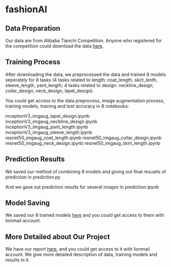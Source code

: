 # fashionAI

Data Preparation
----------------
Our data are from Alibaba Tianchi Competition. Anyone who registered for the competition could download the data [here](https://tianchi.aliyun.com/getStart/information.htm?spm=5176.100067.5678.2.77b655052XICWe&raceId=231670).

Training Process
----------------
After downloading the data, we preprocessed the data and trained 8 models seperately for 8 tasks (4 tasks related to length: coat_length, skirt_lenth, sleeve_length, pant_length; 4 tasks related to design: neckline_design, collar_design, neck_design, lapel_design).

You could get access to the data preprocess, image augmentation process, training models, training and test accuracy in 8 notebooks:

inceptionV3_imgaug_lapel_design.ipynb
inceptionV3_imgaug_neckline_design.ipynb
inceptionV3_imgaug_pant_length.ipynb
inceptionV3_imgaug_sleeve_length.ipynb
resnet50_imgaug_coat_length.ipynb
resnet50_imgaug_collar_design.ipynb
resnet50_imgaug_neck_design.ipynb
resnet50_imgaug_skirt_length.ipynb

Prediction Results
----------------

We saved our method of combining 8 models and giving out final resualts of prediction in prediction.py

And we gave out prediction results for several images in prediction.ipynb

Model Saving
----------------

We saved our 8 trained models [here](https://drive.google.com/open?id=1ym7w3cqBFTlIRnS_37CdWtgPLgVP3ykG) and you could get access to them with lionmail account.

More Detailed about Our Project
----------------

We have our report [here](https://drive.google.com/open?id=1jbXtrMNsQfmIPntXiXSqGXcDegh85W6lDKHE-RjWZYU), and you could get access to it with lionmail account. We give more detailed description of data, training models and results in it.
